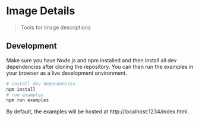 # Image Details

> Tools for image descriptions

## Development

Make sure you have Node.js and npm installed and then install all dev dependencies after cloning the repository.
You can then run the examples in your browser as a live development environment.

```sh
# install dev dependencies
npm install
# run examples
npm run examples
```

By default, the examples will be hosted at http://localhost:1234/index.html.
